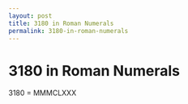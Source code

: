 ```yaml
---
layout: post
title: 3180 in Roman Numerals
permalink: 3180-in-roman-numerals
---
```


# 3180 in Roman Numerals

3180 = MMMCLXXX
